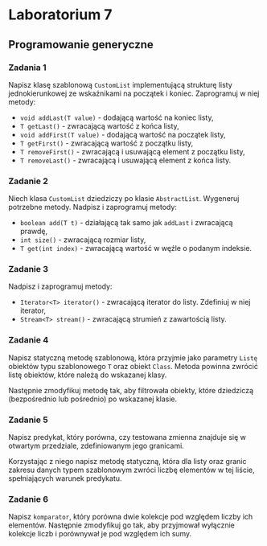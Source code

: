 # Laboratorium 7

## Programowanie generyczne

### Zadania 1

Napisz klasę szablonową ```CustomList``` implementującą strukturę listy jednokierunkowej ze wskaźnikami na początek i koniec. Zaprogramuj w niej metody:

- ```void addLast(T value)``` - dodającą wartość na koniec listy,
- ```T getLast()``` - zwracającą wartość z końca listy,
- ```void addFirst(T value)``` - dodającą wartość na początek listy,
- ```T getFirst()``` - zwracającą wartość z początku listy,
- ```T removeFirst()``` - zwracającą i usuwającą element z początku listy,
- ```T removeLast()``` - zwracającą i usuwającą element z końca listy.

### Zadanie 2

Niech klasa ```CustomList``` dziedziczy po klasie ```AbstractList```. Wygeneruj potrzebne metody.  Nadpisz i zaprogramuj metody:

- ```boolean add(T t)``` - działającą tak samo jak ```addLast``` i zwracającą prawdę,
- ```int size()``` - zwracającą rozmiar listy,
- ```T get(int index)``` - zwracającą wartość w węźle o podanym indeksie.

### Zadanie 3

Nadpisz i zaprogramuj metody:

- ```Iterator<T> iterator()``` - zwracającą iterator do listy. Zdefiniuj w niej iterator,
- ```Stream<T> stream()``` - zwracającą strumień z zawartością listy.

### Zadanie 4

Napisz statyczną metodę szablonową, która przyjmie jako parametry ```Listę``` obiektów typu szablonowego ```T``` oraz obiekt ```Class```. Metoda powinna zwrócić listę obiektów, które należą do wskazanej klasy.

Następnie zmodyfikuj metodę tak, aby filtrowała obiekty, które dziedziczą (bezpośrednio lub pośrednio) po wskazanej klasie.

### Zadanie 5

Napisz predykat, który porówna, czy testowana zmienna znajduje się w otwartym przedziale, zdefiniowanym jego granicami.

Korzystając z niego napisz metodę statyczną, która dla listy oraz granic zakresu danych typem szablonowym zwróci liczbę elementów w tej liście, spełniających warunek predykatu.

### Zadanie 6

Napisz ```komparator```, który porówna dwie kolekcje pod względem liczby ich elementów. Następnie zmodyfikuj go tak, aby przyjmował wyłącznie kolekcje liczb i porównywał je pod względem ich sumy.
